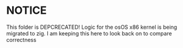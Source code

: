 # NOTICE
This folder is DEPCRECATED! Logic for the osOS x86 kernel is being migrated to
zig. I am keeping this here to look back on to compare correctness
